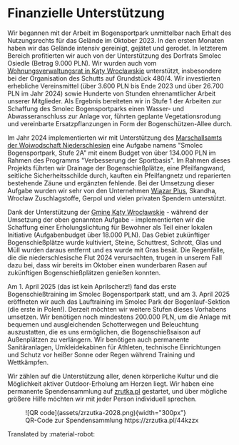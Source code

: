 # Finanzielle Unterstützung

Wir begannen mit der Arbeit im Bogensportpark unmittelbar nach Erhalt des
Nutzungsrechts für das Gelände im Oktober 2023. In den ersten Monaten
haben wir das Gelände intensiv gereinigt, gejätet und gerodet. In letzterem
Bereich profitierten wir auch von der Unterstützung des Dorfrats Smolec
Osiedle (Betrag 9.000 PLN). Wir wurden auch vom [Wohnungsverwaltungsrat
in Kąty Wrocławskie](https://zgmkwr.pl/) unterstützt, insbesondere bei der Organisation des
Schutts auf Grundstück 480/4. Wir investierten erhebliche Vereinsmittel
(über 3.600 PLN bis Ende 2023 und über 26.700 PLN im Jahr 2024) sowie
Hunderte von Stunden ehrenamtlicher Arbeit unserer Mitglieder. Als
Ergebnis bereiteten wir in Stufe 1 der Arbeiten zur Schaffung des Smolec
Bogensportparks einen Wasser- und Abwasseranschluss zur Anlage vor,
führten geplante Vegetationsrodung und vereinbarte Ersatzpflanzungen in
Form der Bogenschützen-Allee durch.

Im Jahr 2024 implementierten wir mit Unterstützung des [Marschallsamts
der Woiwodschaft Niederschlesien](https://umwd.dolnyslask.pl/) eine Aufgabe namens "Smolec
Bogensportpark, Stufe 2A" mit einem Budget von über 134.000 PLN im
Rahmen des Programms "Verbesserung der Sportbasis". Im Rahmen dieses
Projekts führten wir Drainage der Bogenschießplätze, eine Pfeilfangwand,
seitliche Sicherheitsschilde durch, kauften ein Pfeilfangnetz und
reparierten bestehende Zäune und ergänzten fehlende. Bei der Umsetzung
dieser Aufgabe wurden wir sehr von den Unternehmen [Wiązar Plus](https://wiazar-plus.pl/),
Skandha, Wrocław Zuschlagstoffe, Gerpol und vielen privaten Spendern
unterstützt.

Dank der Unterstützung der [Gminę Kąty Wrocławskie](https://www.katywroclawskie.pl/) - während der
Umsetzung der oben genannten Aufgabe - implementierten wir die Schaffung
einer Erholungslichtung für Bewohner als Teil einer lokalen Initiative
(Aufgabenbudget über 18.000 PLN). Das Gebiet zukünftiger Bogenschießplätze
wurde kultiviert, Steine, Schuttrest, Schrott, Glas und Müll wurden
daraus entfernt und es wurde mit Gras besät. Die Regenfälle, die die
niederschlesische Flut 2024 verursachten, trugen in unserem Fall dazu
bei, dass wir bereits im Oktober einen wunderbaren Rasen auf zukünftigen
Bogenschießplätzen genießen konnten.

Am 1. April 2025 (das ist kein Aprilscherz!) fand das erste Bogenschießtraining
im Smolec Bogensportpark statt, und am 3. April 2025 eröffneten wir auch
das Lauftraining im Smolec Park der Bogenlauf-Sektion (die erste in
Polen!). Derzeit möchten wir weitere Stufen dieses Vorhabens umsetzen.
Wir benötigen noch mindestens 200.000 PLN, um die Anlage mit bequemen
und ausgleichenden Schotterwegen und Beleuchtung auszustatten, die es
uns ermöglichen, die Bogenschießsaison auf Außenplätzen zu verlängern.
Wir benötigen auch permanente Sanitäranlagen, Umkleidekabinen für
Athleten, technische Einrichtungen und Schutz vor heißer Sonne oder
Regen während Training und Wettkämpfen.

Wir zählen auf die Unterstützung aller, denen körperliche Kultur und die
Möglichkeit aktiver Outdoor-Erholung am Herzen liegt. Wir haben eine
permanente Spendensammlung auf [zrutka.pl](https://zrzutka.pl/44kzzx) gestartet, und über mögliche
größere Hilfe möchten wir mit jeder Person individuell sprechen.

<figure markdown="span">
  ![QR code](assets/zrzutka-2028.png){width="300px"}
  <figcaption>QR-Code zur Spendensammlung https://zrzutka.pl/44kzzx</figcaption>
</figure>

Translated by :material-robot:
